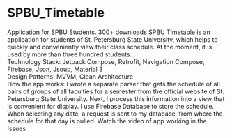 # SPBU_Timetable
Application for SPBU Students. 300+ downloads
SPBU Timetable is an application for students of St. Petersburg State University, which helps to quickly and conveniently view their class schedule. At the moment, it is used by more than three hundred students.<br />
Technology Stack: Jetpack Compose, Retrofit, Navigation Compose, Firebase, Json, Jsoup, Material 3<br />
Design Patterns: MVVM, Clean Architecture<br />
How the app works: I wrote a separate parser that gets the schedule of all pairs of groups of all faculties for a semester from the official website of St. Petersburg State University. Next, I process this information into a view that is convenient for display. I use Firebase Database to store the schedule. When selecting any date, a request is sent to my database, from where the schedule for that day is pulled.
Watch the video of app working in the Issues
